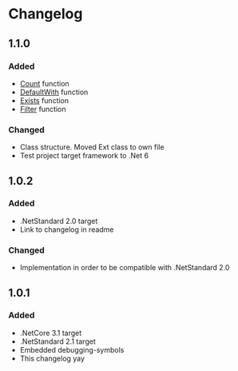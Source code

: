 ﻿# Changelog
## 1.1.0
### Added
- [Count](https://fsharp.github.io/fsharp-core-docs/reference/fsharp-core-optionmodule.html#count) function
- [DefaultWith](https://fsharp.github.io/fsharp-core-docs/reference/fsharp-core-optionmodule.html#defaultWith) function
- [Exists](https://fsharp.github.io/fsharp-core-docs/reference/fsharp-core-optionmodule.html#exists) function
- [Filter](https://fsharp.github.io/fsharp-core-docs/reference/fsharp-core-optionmodule.html#filter) function
### Changed
- Class structure. Moved Ext class to own file
- Test project target framework to .Net 6
## 1.0.2
### Added
- .NetStandard 2.0 target
- Link to changelog in readme
### Changed
- Implementation in order to be compatible with .NetStandard 2.0
## 1.0.1
### Added
- .NetCore 3.1 target
- .NetStandard 2.1 target
- Embedded debugging-symbols
- This changelog yay